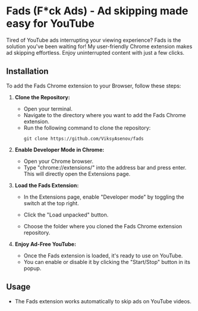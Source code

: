 # Fads (F*ck Ads) - Ad skipping made easy for YouTube

Tired of YouTube ads interrupting your viewing experience? Fads is the solution you've been waiting for! My user-friendly Chrome extension makes ad skipping effortless. Enjoy uninterrupted content with just a few clicks.

## Installation

To add the Fads Chrome extension to your Browser, follow these steps:

1. **Clone the Repository:**
   - Open your terminal.
   - Navigate to the directory where you want to add the Fads Chrome extension.
   - Run the following command to clone the repository:
     ```
     git clone https://github.com/ViksyAsenov/fads
     ```

2. **Enable Developer Mode in Chrome:**
   - Open your Chrome browser.
   - Type "chrome://extensions/" into the address bar and press enter. This will directly open the Extensions page.

3. **Load the Fads Extension:**
   - In the Extensions page, enable "Developer mode" by toggling the switch at the top right.

   - Click the "Load unpacked" button.

   - Choose the folder where you cloned the Fads Chrome extension repository.

4. **Enjoy Ad-Free YouTube:**
   - Once the Fads extension is loaded, it's ready to use on YouTube.
   - You can enable or disable it by clicking the "Start/Stop" button in its popup.

## Usage

- The Fads extension works automatically to skip ads on YouTube videos.